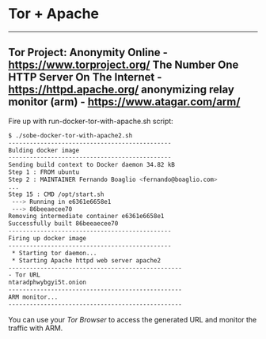 # Tor + Apache 
--------------------
Tor Project: Anonymity Online - https://www.torproject.org/
The Number One HTTP Server On The Internet - https://httpd.apache.org/
anonymizing relay monitor (arm) - https://www.atagar.com/arm/
--------------------

Fire up with run-docker-tor-with-apache.sh  script:


```sh
$ ./sobe-docker-tor-with-apache2.sh 
----------------------------------------------
Bulding docker image
----------------------------------------------
Sending build context to Docker daemon 34.82 kB
Step 1 : FROM ubuntu
Step 2 : MAINTAINER Fernando Boaglio <fernando@boaglio.com>
...
Step 15 : CMD /opt/start.sh
 ---> Running in e6361e6658e1
 ---> 86beeaecee70
Removing intermediate container e6361e6658e1
Successfully built 86beeaecee70
----------------------------------------------
Firing up docker image
----------------------------------------------
 * Starting tor daemon...                                                                                                   
 * Starting Apache httpd web server apache2                                                                         
-------------------------------------------------
- Tor URL
ntaradphwybgyi5t.onion
-------------------------------------------------
ARM monitor...
-------------------------------------------------

```

You can use your *Tor Browser* to access the generated URL and monitor the traffic with ARM.

